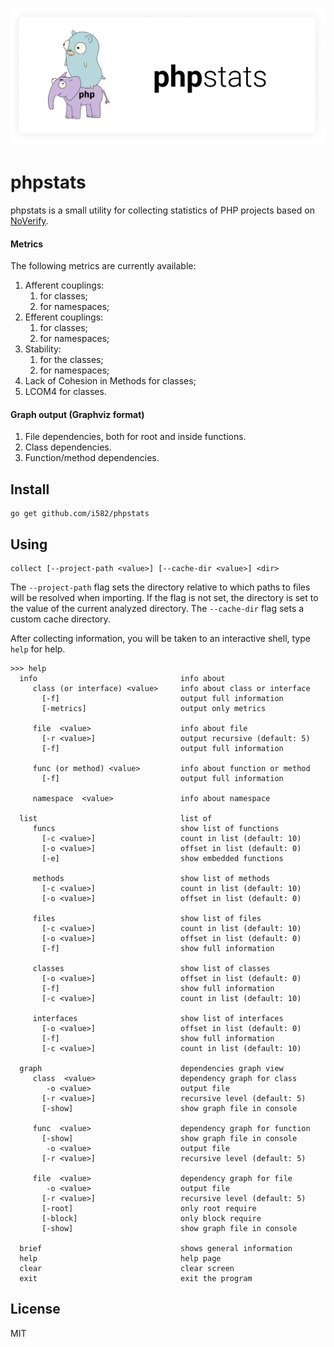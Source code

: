 ![](/doc/logo.png)

# phpstats

phpstats is a small utility for collecting statistics of PHP projects based on [NoVerify](https://github.com/VKCOM/noverify).

#### Metrics

The following metrics are currently available:

1. Afferent couplings:
   1. for classes;
   2. for namespaces;
2. Efferent couplings:
   1. for classes;
   2. for namespaces;
3. Stability:
   1. for the classes;
   2. for namespaces;
4. Lack of Cohesion in Methods for classes;
5. LCOM4 for classes.

#### Graph output (Graphviz format)

1. File dependencies, both for root and inside functions.
2. Class dependencies.
3. Function/method dependencies.

## Install

```
go get github.com/i582/phpstats
```

## Using

```
collect [--project-path <value>] [--cache-dir <value>] <dir>
```

The `--project-path` flag sets the directory relative to which paths to files will be resolved when importing. If the flag is not set, the directory is set to the value of the current analyzed directory.
The `--cache-dir` flag sets a custom cache directory.

After collecting information, you will be taken to an interactive shell, type `help` for help.

```
>>> help
  info                                info about
     class (or interface) <value>     info about class or interface
       [-f]                           output full information
       [-metrics]                     output only metrics

     file  <value>                    info about file
       [-r <value>]                   output recursive (default: 5)
       [-f]                           output full information

     func (or method) <value>         info about function or method
       [-f]                           output full information

     namespace  <value>               info about namespace

  list                                list of
     funcs                            show list of functions
       [-c <value>]                   count in list (default: 10)
       [-o <value>]                   offset in list (default: 0)
       [-e]                           show embedded functions

     methods                          show list of methods
       [-c <value>]                   count in list (default: 10)
       [-o <value>]                   offset in list (default: 0)

     files                            show list of files
       [-c <value>]                   count in list (default: 10)
       [-o <value>]                   offset in list (default: 0)
       [-f]                           show full information

     classes                          show list of classes
       [-o <value>]                   offset in list (default: 0)
       [-f]                           show full information
       [-c <value>]                   count in list (default: 10)

     interfaces                       show list of interfaces
       [-o <value>]                   offset in list (default: 0)
       [-f]                           show full information
       [-c <value>]                   count in list (default: 10)

  graph                               dependencies graph view
     class  <value>                   dependency graph for class
        -o <value>                    output file
       [-r <value>]                   recursive level (default: 5)
       [-show]                        show graph file in console

     func  <value>                    dependency graph for function
       [-show]                        show graph file in console
        -o <value>                    output file
       [-r <value>]                   recursive level (default: 5)

     file  <value>                    dependency graph for file
        -o <value>                    output file
       [-r <value>]                   recursive level (default: 5)
       [-root]                        only root require
       [-block]                       only block require
       [-show]                        show graph file in console

  brief                               shows general information
  help                                help page
  clear                               clear screen
  exit                                exit the program

```

## License

MIT